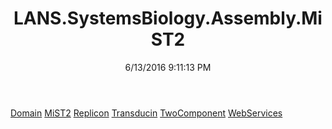 ﻿---
title: LANS.SystemsBiology.Assembly.MiST2
date: 6/13/2016 9:11:13 PM
---

[Domain](T-LANS.SystemsBiology.Assembly.MiST2.Domain.html)
[MiST2](T-LANS.SystemsBiology.Assembly.MiST2.MiST2.html)
[Replicon](T-LANS.SystemsBiology.Assembly.MiST2.Replicon.html)
[Transducin](T-LANS.SystemsBiology.Assembly.MiST2.Transducin.html)
[TwoComponent](T-LANS.SystemsBiology.Assembly.MiST2.TwoComponent.html)
[WebServices](T-LANS.SystemsBiology.Assembly.MiST2.WebServices.html)
